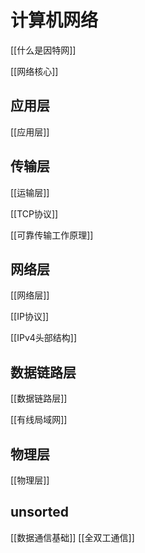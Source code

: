 # 计算机网络

[[什么是因特网]]

[[网络核心]]

## 应用层

[[应用层]]

## 传输层

[[运输层]]

[[TCP协议]]

[[可靠传输工作原理]]


## 网络层

[[网络层]]

[[IP协议]]

[[IPv4头部结构]]


## 数据链路层

[[数据链路层]]

[[有线局域网]]


## 物理层

[[物理层]]

## unsorted

[[数据通信基础]]
[[全双工通信]]